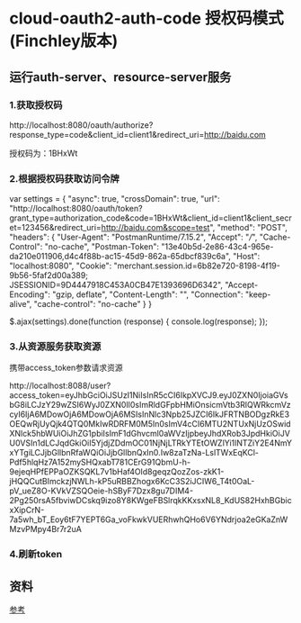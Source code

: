 # cloud-oauth2-auth-code 授权码模式(Finchley版本)

## 运行auth-server、resource-server服务

### 1.获取授权码

http://localhost:8080/oauth/authorize?response_type=code&client_id=client1&redirect_uri=http://baidu.com

授权码为：1BHxWt

### 2.根据授权码获取访问令牌

var settings = {
  "async": true,
  "crossDomain": true,
  "url": "http://localhost:8080/oauth/token?grant_type=authorization_code&code=1BHxWt&client_id=client1&client_secret=123456&redirect_uri=http://baidu.com&scope=test",
  "method": "POST",
  "headers": {
    "User-Agent": "PostmanRuntime/7.15.2",
    "Accept": "*/*",
    "Cache-Control": "no-cache",
    "Postman-Token": "13e40b5d-2e86-43c4-965e-da210e011906,d4c4f88b-ac15-45d9-862a-65dbcf839c6a",
    "Host": "localhost:8080",
    "Cookie": "merchant.session.id=6b82e720-8198-4f19-9b56-5faf2d00a389; JSESSIONID=9D4447918C453A0CB47E1393696D6342",
    "Accept-Encoding": "gzip, deflate",
    "Content-Length": "",
    "Connection": "keep-alive",
    "cache-control": "no-cache"
  }
}

$.ajax(settings).done(function (response) {
  console.log(response);
});

### 3.从资源服务获取资源

携带access_token参数请求资源

http://localhost:8088/user?access_token=eyJhbGciOiJSUzI1NiIsInR5cCI6IkpXVCJ9.eyJ0ZXN0IjoiaGVsbG8iLCJzY29wZSI6WyJ0ZXN0Il0sImRldGFpbHMiOnsicmVtb3RlQWRkcmVzcyI6IjA6MDowOjA6MDowOjA6MSIsInNlc3Npb25JZCI6IkJFRTNBODgzRkE3OEQwRjUyQjk4QTQ0MkIwRDRFM0M5In0sImV4cCI6MTU2NTUxNjUzOSwidXNlck5hbWUiOiJhZG1pbiIsImF1dGhvcml0aWVzIjpbeyJhdXRob3JpdHkiOiJVU0VSIn1dLCJqdGkiOiI5YjdjZDdmOC01NjNjLTRkYTEtOWZlYi1lNTZiY2E4NmYxYTgiLCJjbGllbnRfaWQiOiJjbGllbnQxIn0.Iw8zaTzNa-LslTWxEqKCl-Pdf5hlqHz7A152mySHQxabT781CErG91QbmU-h-9ejeqHPfEPPaOZKSQKL7v1bHaf4Old8geqzQozZos-zkK1-jHQQCutBImckzjNWLh-kP5uRBBZhogx6KcC3S2iJCIW6_T4t0OaL-pV_ueZ8O-KVkVZSQOeie-hSByF7Dzx8gu7DIM4-2Pg250rsA5fbviwDCskq9izo8Y8KWgeFBSlrqkKKxsxNL8_KdUS82HxhBGbicxXipCrN-7a5wh_bT_Eoy6tF7YEPT6Ga_voFkwkVUERhwhQHo6V6YNdrjoa2eGKaZnWMzvPMpy4Br7r2uA

### 4.刷新token


## 资料

[参考](https://blog.csdn.net/AaronSimon/article/details/83546827)